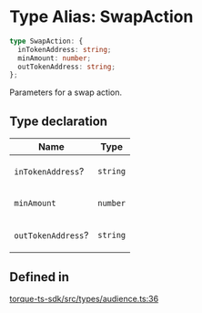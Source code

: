# Type Alias: SwapAction

```ts
type SwapAction: {
  inTokenAddress: string;
  minAmount: number;
  outTokenAddress: string;
};
```

Parameters for a swap action.

## Type declaration

<table>
<thead>
<tr>
<th>Name</th>
<th>Type</th>
</tr>
</thead>
<tbody>
<tr>
<td>

`inTokenAddress`?

</td>
<td>

`string`

</td>
</tr>
<tr>
<td>

`minAmount`

</td>
<td>

`number`

</td>
</tr>
<tr>
<td>

`outTokenAddress`?

</td>
<td>

`string`

</td>
</tr>
</tbody>
</table>

## Defined in

[torque-ts-sdk/src/types/audience.ts:36](https://github.com/torque-labs/torque-ts-sdk/blob/e34efdf278512e8a58bacdba966e9cd90b1db20a/src/types/audience.ts#L36)
